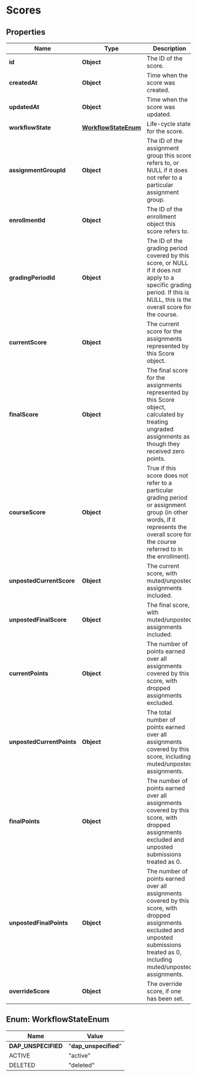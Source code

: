

# Scores


## Properties

| Name | Type | Description | Notes |
|------------ | ------------- | ------------- | -------------|
|**id** | **Object** | The ID of the score. |  |
|**createdAt** | **Object** | Time when the score was created. |  [optional] |
|**updatedAt** | **Object** | Time when the score was updated. |  [optional] |
|**workflowState** | [**WorkflowStateEnum**](#WorkflowStateEnum) | Life-cycle state for the score. |  |
|**assignmentGroupId** | **Object** | The ID of the assignment group this score refers to, or NULL if it does not refer to a particular assignment group. |  [optional] |
|**enrollmentId** | **Object** | The ID of the enrollment object this score refers to. |  |
|**gradingPeriodId** | **Object** | The ID of the grading period covered by this score, or NULL if it does not apply to a specific grading period. If this is NULL, this is the overall score for the course. |  [optional] |
|**currentScore** | **Object** | The current score for the assignments represented by this Score object. |  [optional] |
|**finalScore** | **Object** | The final score for the assignments represented by this Score object, calculated by treating ungraded assignments as though they received zero points. |  [optional] |
|**courseScore** | **Object** | True if this score does not refer to a particular grading period or assignment group (in other words, if it represents the overall score for the course referred to in the enrollment). |  |
|**unpostedCurrentScore** | **Object** | The current score, with muted/unposted assignments included. |  [optional] |
|**unpostedFinalScore** | **Object** | The final score, with muted/unposted assignments included. |  [optional] |
|**currentPoints** | **Object** | The number of points earned over all assignments covered by this score, with dropped assignments excluded. |  [optional] |
|**unpostedCurrentPoints** | **Object** | The total number of points earned over all assignments covered by this score, including muted/unposted assignments. |  [optional] |
|**finalPoints** | **Object** | The number of points earned over all assignments covered by this score, with dropped assignments excluded and unposted submissions treated as 0. |  [optional] |
|**unpostedFinalPoints** | **Object** | The number of points earned over all assignments covered by this score, with dropped assignments excluded and unposted submissions treated as 0, including muted/unposted assignments. |  [optional] |
|**overrideScore** | **Object** | The override score, if one has been set. |  [optional] |



## Enum: WorkflowStateEnum

| Name | Value |
|---- | -----|
| __DAP_UNSPECIFIED__ | &quot;__dap_unspecified__&quot; |
| ACTIVE | &quot;active&quot; |
| DELETED | &quot;deleted&quot; |



